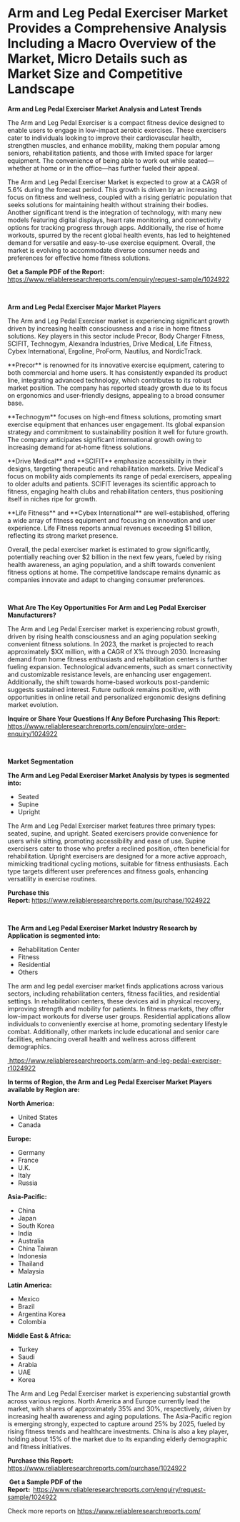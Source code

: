 <p><h1>Arm and Leg Pedal Exerciser Market Provides a Comprehensive Analysis Including a Macro Overview of the Market, Micro Details such as Market Size and Competitive Landscape</h1></p><p><strong>Arm and Leg Pedal Exerciser Market Analysis and Latest Trends</strong></p>
<p><p>The Arm and Leg Pedal Exerciser is a compact fitness device designed to enable users to engage in low-impact aerobic exercises. These exercisers cater to individuals looking to improve their cardiovascular health, strengthen muscles, and enhance mobility, making them popular among seniors, rehabilitation patients, and those with limited space for larger equipment. The convenience of being able to work out while seated—whether at home or in the office—has further fueled their appeal.</p><p>The Arm and Leg Pedal Exerciser Market is expected to grow at a CAGR of 5.6% during the forecast period. This growth is driven by an increasing focus on fitness and wellness, coupled with a rising geriatric population that seeks solutions for maintaining health without straining their bodies. Another significant trend is the integration of technology, with many new models featuring digital displays, heart rate monitoring, and connectivity options for tracking progress through apps. Additionally, the rise of home workouts, spurred by the recent global health events, has led to heightened demand for versatile and easy-to-use exercise equipment.  Overall, the market is evolving to accommodate diverse consumer needs and preferences for effective home fitness solutions.</p></p>
<p><strong>Get a Sample PDF of the Report:&nbsp;</strong> <a href="https://www.reliableresearchreports.com/enquiry/request-sample/1024922?utm_campaign=2477&utm_medium=2&utm_source=Github&utm_content=ia&utm_term=05032025&utm_id=arm-and-leg-pedal-exerciser">https://www.reliableresearchreports.com/enquiry/request-sample/1024922</a></p>
<p>&nbsp;</p>
<p><strong>Arm and Leg Pedal Exerciser Major Market Players</strong></p>
<p><p>The Arm and Leg Pedal Exerciser market is experiencing significant growth driven by increasing health consciousness and a rise in home fitness solutions. Key players in this sector include Precor, Body Charger Fitness, SCIFIT, Technogym, Alexandra Industries, Drive Medical, Life Fitness, Cybex International, Ergoline, ProForm, Nautilus, and NordicTrack.</p><p>**Precor** is renowned for its innovative exercise equipment, catering to both commercial and home users. It has consistently expanded its product line, integrating advanced technology, which contributes to its robust market position. The company has reported steady growth due to its focus on ergonomics and user-friendly designs, appealing to a broad consumer base.</p><p>**Technogym** focuses on high-end fitness solutions, promoting smart exercise equipment that enhances user engagement. Its global expansion strategy and commitment to sustainability position it well for future growth. The company anticipates significant international growth owing to increasing demand for at-home fitness solutions.</p><p>**Drive Medical** and **SCIFIT** emphasize accessibility in their designs, targeting therapeutic and rehabilitation markets. Drive Medical's focus on mobility aids complements its range of pedal exercisers, appealing to older adults and patients. SCIFIT leverages its scientific approach to fitness, engaging health clubs and rehabilitation centers, thus positioning itself in niches ripe for growth.</p><p>**Life Fitness** and **Cybex International** are well-established, offering a wide array of fitness equipment and focusing on innovation and user experience. Life Fitness reports annual revenues exceeding $1 billion, reflecting its strong market presence.</p><p>Overall, the pedal exerciser market is estimated to grow significantly, potentially reaching over $2 billion in the next few years, fueled by rising health awareness, an aging population, and a shift towards convenient fitness options at home. The competitive landscape remains dynamic as companies innovate and adapt to changing consumer preferences.</p></p>
<p>&nbsp;</p>
<p><strong>What Are The Key Opportunities For Arm and Leg Pedal Exerciser Manufacturers?</strong></p>
<p><p>The Arm and Leg Pedal Exerciser market is experiencing robust growth, driven by rising health consciousness and an aging population seeking convenient fitness solutions. In 2023, the market is projected to reach approximately $XX million, with a CAGR of X% through 2030. Increasing demand from home fitness enthusiasts and rehabilitation centers is further fueling expansion. Technological advancements, such as smart connectivity and customizable resistance levels, are enhancing user engagement. Additionally, the shift towards home-based workouts post-pandemic suggests sustained interest. Future outlook remains positive, with opportunities in online retail and personalized ergonomic designs defining market evolution.</p></p>
<p><strong>Inquire or Share Your Questions If Any Before Purchasing This Report:</strong> <a href="https://www.reliableresearchreports.com/enquiry/pre-order-enquiry/1024922?utm_campaign=2477&utm_medium=2&utm_source=Github&utm_content=ia&utm_term=05032025&utm_id=arm-and-leg-pedal-exerciser">https://www.reliableresearchreports.com/enquiry/pre-order-enquiry/1024922</a></p>
<p>&nbsp;</p>
<p><strong>Market Segmentation</strong></p>
<p><strong>The Arm and Leg Pedal Exerciser Market Analysis by types is segmented into:</strong></p>
<p><ul><li>Seated</li><li>Supine</li><li>Upright</li></ul></p>
<p><p>The Arm and Leg Pedal Exerciser market features three primary types: seated, supine, and upright. Seated exercisers provide convenience for users while sitting, promoting accessibility and ease of use. Supine exercisers cater to those who prefer a reclined position, often beneficial for rehabilitation. Upright exercisers are designed for a more active approach, mimicking traditional cycling motions, suitable for fitness enthusiasts. Each type targets different user preferences and fitness goals, enhancing versatility in exercise routines.</p></p>
<p><strong>Purchase this Report:&nbsp;</strong><a href="https://www.reliableresearchreports.com/purchase/1024922?utm_campaign=2477&utm_medium=2&utm_source=Github&utm_content=ia&utm_term=05032025&utm_id=arm-and-leg-pedal-exerciser">https://www.reliableresearchreports.com/purchase/1024922</a></p>
<p>&nbsp;</p>
<p><strong>The Arm and Leg Pedal Exerciser Market Industry Research by Application is segmented into:</strong></p>
<p><ul><li>Rehabilitation Center</li><li>Fitness</li><li>Residential</li><li>Others</li></ul></p>
<p><p>The arm and leg pedal exerciser market finds applications across various sectors, including rehabilitation centers, fitness facilities, and residential settings. In rehabilitation centers, these devices aid in physical recovery, improving strength and mobility for patients. In fitness markets, they offer low-impact workouts for diverse user groups. Residential applications allow individuals to conveniently exercise at home, promoting sedentary lifestyle combat. Additionally, other markets include educational and senior care facilities, enhancing overall health and wellness across different demographics.</p></p>
<p><a href="https://www.reliableresearchreports.com/arm-and-leg-pedal-exerciser-r1024922?utm_campaign=2477&utm_medium=2&utm_source=Github&utm_content=ia&utm_term=05032025&utm_id=arm-and-leg-pedal-exerciser">&nbsp;https://www.reliableresearchreports.com/arm-and-leg-pedal-exerciser-r1024922</a></p>
<p><strong>In terms of Region, the Arm and Leg Pedal Exerciser Market Players available by Region are:</strong></p>
<p>
    <p> <strong> North America: </strong>
        <ul>
            <li>United States</li>
            <li>Canada</li>
        </ul>
        </p> 
    <p> <strong> Europe: </strong>
        <ul>
            <li>Germany</li>
            <li>France</li>
            <li>U.K.</li>
            <li>Italy</li>
            <li>Russia</li>
        </ul>
        </p> 
    <p> <strong> Asia-Pacific: </strong>
        <ul>
            <li>China</li>
            <li>Japan</li>
            <li>South Korea</li>
            <li>India</li>
            <li>Australia</li>
            <li>China Taiwan</li>
            <li>Indonesia</li>
            <li>Thailand</li>
            <li>Malaysia</li>
        </ul>
        </p> 
    <p> <strong> Latin America: </strong>
        <ul>
            <li>Mexico</li>
            <li>Brazil</li>
            <li>Argentina Korea</li>
            <li>Colombia</li>
        </ul>
        </p> 
    <p> <strong> Middle East & Africa: </strong>
        <ul>
            <li>Turkey</li>
            <li>Saudi</li>
            <li>Arabia</li>
            <li>UAE</li>
            <li>Korea</li>
        </ul>
    </p>
    </p>
<p><p>The Arm and Leg Pedal Exerciser market is experiencing substantial growth across various regions. North America and Europe currently lead the market, with shares of approximately 35% and 30%, respectively, driven by increasing health awareness and aging populations. The Asia-Pacific region is emerging strongly, expected to capture around 25% by 2025, fueled by rising fitness trends and healthcare investments. China is also a key player, holding about 15% of the market due to its expanding elderly demographic and fitness initiatives.</p></p>
<p><strong>Purchase this Report: </strong><a href="https://www.reliableresearchreports.com/purchase/1024922?utm_campaign=2477&utm_medium=2&utm_source=Github&utm_content=ia&utm_term=05032025&utm_id=arm-and-leg-pedal-exerciser">https://www.reliableresearchreports.com/purchase/1024922</a></p>
<p>&nbsp;<strong>Get a Sample PDF of the Report:&nbsp;&nbsp;</strong><a href="https://www.reliableresearchreports.com/enquiry/request-sample/1024922?utm_campaign=2477&utm_medium=2&utm_source=Github&utm_content=ia&utm_term=05032025&utm_id=arm-and-leg-pedal-exerciser">https://www.reliableresearchreports.com/enquiry/request-sample/1024922</a></p>
<p><strong></strong></p>
<p>Check more reports on <a href="https://www.reliableresearchreports.com/?utm_campaign=2477&utm_medium=2&utm_source=Github&utm_content=ia&utm_term=05032025&utm_id=arm-and-leg-pedal-exerciser">https://www.reliableresearchreports.com/</a></p>